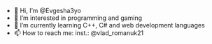 - 👋 Hi, I’m @Evgesha3yo
- 👀 I’m interested in programming and gaming
- 🌱 I’m currently learning C++, C# and web development languages
- 📫 How to reach me: inst.: @vlad_romanuk21
